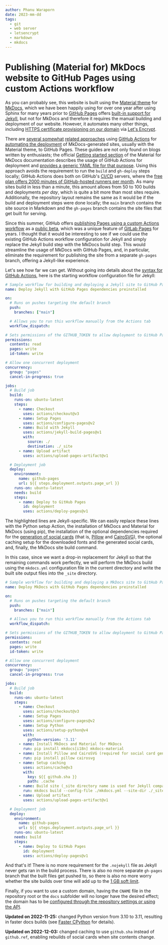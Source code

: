 ```yaml
---
author: Phanu Waraporn
date: 2023-mm-dd
tags:
  - git
  - web server
  - letsencrypt
  - markdown
  - mkdocs
---
```


# Publishing (Material for) MkDocs website to GitHub Pages using custom Actions workflow

As you can probably see, this website is built using the [Material theme](https://squidfunk.github.io/mkdocs-material/) for [MkDocs](https://www.mkdocs.org/), which we have been happily using for over one year after using Sphinx for many years prior to [GitHub Pages](https://pages.github.com/) offers [built-in support for Jekyll](https://docs.github.com/en/pages/setting-up-a-github-pages-site-with-jekyll/about-github-pages-and-jekyll), but not for MkDocs and therefore it requires the manual building and deployment of our website. However, it automates many other things, including [HTTPS certificate provisioning on our domain](https://docs.github.com/en/pages/getting-started-with-github-pages/securing-your-github-pages-site-with-https) via [Let's Encrypt](https://letsencrypt.org/).

There are [several somewhat](https://bluegenes.github.io/mkdocs-github-actions/) [related approaches](https://github.com/Tiryoh/actions-mkdocs) using [GitHub Actions](https://github.com/features/actions) for [automating the deployment](https://github.com/marketplace/actions/deploy-mkdocs) of MkDocs-generated sites, usually with the Material theme, to GitHub Pages. These guides are not only found on blogs written by enthusiasts; the official [Getting started section](https://squidfunk.github.io/mkdocs-material/getting-started/) of the Material for MkDocs documentation describes the usage of GitHub Actions for deployment and [provides a generic YAML file for that purpose](https://squidfunk.github.io/mkdocs-material/publishing-your-site/#with-github-actions). Using this approach avoids the requirement to run the `build` and `gh-deploy` steps locally; GitHub Actions does both on GitHub's [CI/CD](https://resources.github.com/ci-cd/) servers, where the [free plan offers 2000 minutes of GitHub-hosted runners per month](https://docs.github.com/en/billing/managing-billing-for-github-actions/about-billing-for-github-actions#included-storage-and-minutes). As many sites build in less than a minute, this amount allows from 50 to 100 builds and deployments *per day*, which is quite a bit more than most sites require. Additionally, the repository layout remains the same as it would be if the build and deployment steps were done locally; the `main` branch contains the site source in Markdown and the `gh-pages` branch contains the site files that get built for serving.

Since this summer, GitHub offers [publishing Pages using a custom Actions workflow](https://docs.github.com/en/pages/getting-started-with-github-pages/configuring-a-publishing-source-for-your-github-pages-site#publishing-with-a-custom-github-actions-workflow) as a [public beta](https://github.blog/changelog/2022-07-27-github-pages-custom-github-actions-workflows-beta/), which was a unique feature of [GitLab Pages](https://docs.gitlab.com/ee/user/project/pages/) for years. I thought that it would be interesting to see if we could use the existing GitHub Actions workflow configuration for Jekyll and simply replace the Jekyll build step with the MkDocs build step. This would streamline the usage of MkDocs with GitHub Pages, and, in particular, eliminate the requirement for publishing the site from a separate `gh-pages` branch, offering a Jekyll-like experience.

Let's see how far we can get. Without going into details about the [syntax for GitHub Actions](https://docs.github.com/en/actions/using-workflows/workflow-syntax-for-github-actions), here is the starting workflow configuration file for Jekyll:

``` yaml hl_lines="1-2 32-36"
# Sample workflow for building and deploying a Jekyll site to GitHub Pages
name: Deploy Jekyll with GitHub Pages dependencies preinstalled

on:
  # Runs on pushes targeting the default branch
  push:
    branches: ["main"]

  # Allows you to run this workflow manually from the Actions tab
  workflow_dispatch:

# Sets permissions of the GITHUB_TOKEN to allow deployment to GitHub Pages
permissions:
  contents: read
  pages: write
  id-token: write

# Allow one concurrent deployment
concurrency:
  group: "pages"
  cancel-in-progress: true

jobs:
  # Build job
  build:
    runs-on: ubuntu-latest
    steps:
      - name: Checkout
        uses: actions/checkout@v3
      - name: Setup Pages
        uses: actions/configure-pages@v2
      - name: Build with Jekyll
        uses: actions/jekyll-build-pages@v1
        with:
          source: ./
          destination: ./_site
      - name: Upload artifact
        uses: actions/upload-pages-artifact@v1

  # Deployment job
  deploy:
    environment:
      name: github-pages
      url: ${{ steps.deployment.outputs.page_url }}
    runs-on: ubuntu-latest
    needs: build
    steps:
      - name: Deploy to GitHub Pages
        id: deployment
        uses: actions/deploy-pages@v1
```

The highlighted lines are Jekyll-specific. We can easily replace these lines with the Python setup Action, the installation of MkDocs and Material for MkDocs (using pip), the installation of the optional dependencies required for the [generation of social cards](https://squidfunk.github.io/mkdocs-material/setup/setting-up-social-cards/) (that is, [Pillow](https://python-pillow.org/) and [CairoSVG](https://cairosvg.org/)), the optional caching setup for the downloaded fonts and the generated social cards, and, finally, the MkDocs site build command.

In this case, since we want a drop-in replacement for Jekyll so that the remaining commands work perfectly, we will perform the MkDocs build using the `mkdocs.yml` configuration file in the current directory and write the built site output files into the `_site` directory.

``` yaml hl_lines="1-2 32-44"
# Sample workflow for building and deploying a MkDocs site to GitHub Pages
name: Deploy MkDocs with GitHub Pages dependencies preinstalled

on:
  # Runs on pushes targeting the default branch
  push:
    branches: ["main"]

  # Allows you to run this workflow manually from the Actions tab
  workflow_dispatch:

# Sets permissions of the GITHUB_TOKEN to allow deployment to GitHub Pages
permissions:
  contents: read
  pages: write
  id-token: write

# Allow one concurrent deployment
concurrency:
  group: "pages"
  cancel-in-progress: true

jobs:
  # Build job
  build:
    runs-on: ubuntu-latest
    steps:
      - name: Checkout
        uses: actions/checkout@v3
      - name: Setup Pages
        uses: actions/configure-pages@v2
      - name: Setup Python
        uses: actions/setup-python@v4
        with:
          python-version: '3.11'
      - name: Install MkDocs and Material for MkDocs
        run: pip install mkdocs[i18n] mkdocs-material
      - name: Install Pillow and CairoSVG (required for social card generation)
        run: pip install pillow cairosvg
      - name: Setup caching
        uses: actions/cache@v3
        with:
          key: ${{ github.sha }}
          path: .cache
      - name: Build site (_site directory name is used for Jekyll compatiblity)
        run: mkdocs build --config-file ./mkdocs.yml --site-dir ./_site
      - name: Upload artifact
        uses: actions/upload-pages-artifact@v1

  # Deployment job
  deploy:
    environment:
      name: github-pages
      url: ${{ steps.deployment.outputs.page_url }}
    runs-on: ubuntu-latest
    needs: build
    steps:
      - name: Deploy to GitHub Pages
        id: deployment
        uses: actions/deploy-pages@v1
```

And that's it! There is no more requirement for the `.nojekyll` file as Jekyll never gets ran in the build process. There is also no more separate `gh-pages` branch that the built files get pushed to, so there is also no more worry whether the site builds over time will add up to the [1 GB soft limit](https://docs.github.com/en/repositories/working-with-files/managing-large-files/about-large-files-on-github#repository-size-limits).

Finally, if you want to use a custom domain, having the `CNAME` file in the repository root or the `docs` subfolder will no longer have the desired effect; the domain has to be [configured through the repository settings or using the API](https://docs.github.com/en/pages/getting-started-with-github-pages/configuring-a-publishing-source-for-your-github-pages-site#creating-a-custom-github-actions-workflow-to-publish-your-site).

**Updated on 2022-11-25:** changed Python version from 3.10 to 3.11, resulting in faster docs builds (see [Faster CPython](https://docs.python.org/3.11/whatsnew/3.11.html#faster-cpython) for details).

**Updated on 2022-12-03:** changed caching to use `github.sha` instead of `github.ref`, enabling rebuilds of social cards when site contents change.
